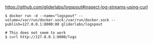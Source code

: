 




https://github.com/gliderlabs/logspout#inspect-log-streams-using-curl
```
$ docker run -d --name="logspout" --volume=/var/run/docker.sock:/var/run/docker.sock --publish=127.0.0.1:8000:80 gliderlabs/logspout

# This does not seem to work
$ curl http://127.0.0.1:8000/logs

```
